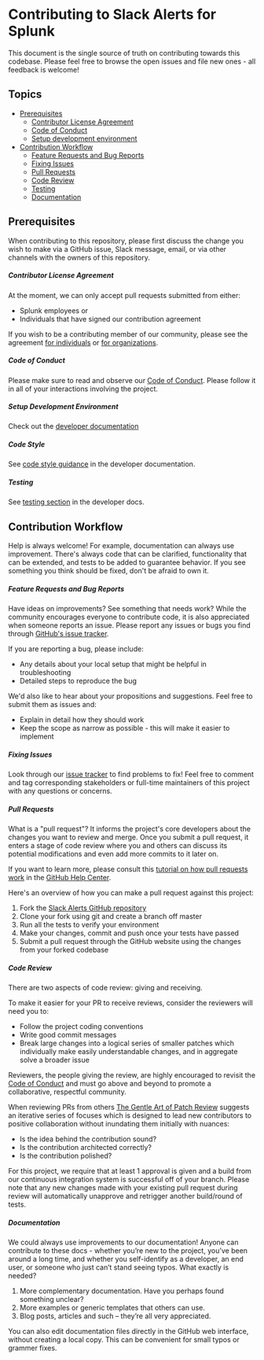 # Contributing to Slack Alerts for Splunk

This document is the single source of truth on contributing towards this codebase. Please feel free to browse the open issues and file new ones - all feedback is welcome!

## Topics

-   [Prerequisites](#prerequisites)
    -   [Contributor License Agreement](#contributor-license-agreement)
    -   [Code of Conduct](#code-of-conduct)
    -   [Setup development environment](#setup-development-environment)
-   [Contribution Workflow](#contribution-workflow)
    -   [Feature Requests and Bug Reports](#feature-requests-and-bug-reports)
    -   [Fixing Issues](#fixing-issues)
    -   [Pull Requests](#pull-requests)
    -   [Code Review](#code-review)
    -   [Testing](#testing)
    -   [Documentation](#documentation)

## Prerequisites

When contributing to this repository, please first discuss the change you wish to make via a GitHub issue, Slack message, email, or via other channels with the owners of this repository.

##### Contributor License Agreement

At the moment, we can only accept pull requests submitted from either:

-   Splunk employees or
-   Individuals that have signed our contribution agreement

If you wish to be a contributing member of our community, please see the agreement [for individuals](https://www.splunk.com/goto/individualcontributions) or [for organizations](https://www.splunk.com/goto/contributions).

##### Code of Conduct

Please make sure to read and observe our [Code of Conduct](CODE_OF_CONDUCT.md). Please follow it in all of your interactions involving the project.

##### Setup Development Environment

Check out the [developer documentation](./DEVELOPING.md)

##### Code Style

See [code style guidance](./DEVELOPING.md#code-style) in the developer documentation.

##### Testing

See [testing section](./DEVELOPING.md#run-tests) in the developer docs.

## Contribution Workflow

Help is always welcome! For example, documentation can always use improvement. There's always code that can be clarified, functionality that can be extended, and tests to be added to guarantee behavior. If you see something you think should be fixed, don't be afraid to own it.

##### Feature Requests and Bug Reports

Have ideas on improvements? See something that needs work? While the community encourages everyone to contribute code, it is also appreciated when someone reports an issue. Please report any issues or bugs you find through [GitHub's issue tracker](https://github.com/splunk/slack-alerts/issues).

If you are reporting a bug, please include:

-   Any details about your local setup that might be helpful in troubleshooting
-   Detailed steps to reproduce the bug

We'd also like to hear about your propositions and suggestions. Feel free to submit them as issues and:

-   Explain in detail how they should work
-   Keep the scope as narrow as possible - this will make it easier to implement

##### Fixing Issues

Look through our [issue tracker](https://github.com/splunk/slack-alerts/issues) to find problems to fix! Feel free to comment and tag corresponding stakeholders or full-time maintainers of this project with any questions or concerns.

##### Pull Requests

What is a "pull request"? It informs the project's core developers about the changes you want to review and merge. Once you submit a pull request, it enters a stage of code review where you and others can discuss its potential modifications and even add more commits to it later on.

If you want to learn more, please consult this [tutorial on how pull requests work](https://help.github.com/articles/using-pull-requests/) in the [GitHub Help Center](https://help.github.com/).

Here's an overview of how you can make a pull request against this project:

1. Fork the [Slack Alerts GitHub repository](https://github.com/splunk/slack-alerts)
2. Clone your fork using git and create a branch off master
3. Run all the tests to verify your environment
4. Make your changes, commit and push once your tests have passed
5. Submit a pull request through the GitHub website using the changes from your forked codebase

##### Code Review

There are two aspects of code review: giving and receiving.

To make it easier for your PR to receive reviews, consider the reviewers will need you to:

-   Follow the project coding conventions
-   Write good commit messages
-   Break large changes into a logical series of smaller patches which individually make easily understandable changes, and in aggregate solve a broader issue

Reviewers, the people giving the review, are highly encouraged to revisit the [Code of Conduct](contributing/code-of-conduct.md) and must go above and beyond to promote a collaborative, respectful community.

When reviewing PRs from others [The Gentle Art of Patch Review](http://sage.thesharps.us/2014/09/01/the-gentle-art-of-patch-review/) suggests an iterative series of focuses which is designed to lead new contributors to positive collaboration without inundating them initially with nuances:

-   Is the idea behind the contribution sound?
-   Is the contribution architected correctly?
-   Is the contribution polished?

For this project, we require that at least 1 approval is given and a build from our continuous integration system is successful off of your branch. Please note that any new changes made with your existing pull request during review will automatically unapprove and retrigger another build/round of tests.

##### Documentation

We could always use improvements to our documentation! Anyone can contribute to these docs - whether you’re new to the project, you’ve been around a long time, and whether you self-identify as a developer, an end user, or someone who just can’t stand seeing typos. What exactly is needed?

1. More complementary documentation. Have you perhaps found something unclear?
2. More examples or generic templates that others can use.
3. Blog posts, articles and such – they’re all very appreciated.

You can also edit documentation files directly in the GitHub web interface, without creating a local copy. This can be convenient for small typos or grammer fixes.